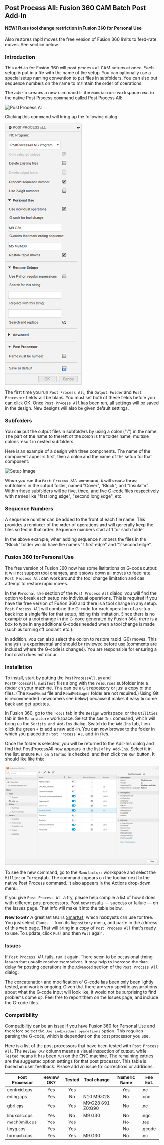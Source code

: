 ## Post Process All: Fusion 360 CAM Batch Post Add-In
#### NEW! Fixes tool change restriction in Fusion 360 for Personal Use
Also restores rapid moves the free version of Fusion 360 limits to 
feed-rate moves. See section below.

### Introduction
This add-in for Fusion 360 will post process all CAM setups at once.
Each setup is put in a file with the name of the setup. You can
optionally use a special setup naming convention to put files in
subfolders. You can also put sequence numbers on the name to maintain
the order of operations.

The add-in creates a new command in the `Manufacture` workspace next to
the native Post Process command called Post Process All:

![Post Process All](https://raw.githubusercontent.com/TimPaterson/Fusion360-Batch-Post/master/resources/Command/32x32.png)

Clicking this command will bring up the following dialog:

![Dialog Image](https://raw.githubusercontent.com/TimPaterson/Fusion360-Batch-Post/master/ReadMeImages/DialogImage.PNG)

The first time you run `Post Process All`, the `Output Folder` and `Post Processor`
fields will be blank. You must set both of these fields before you can
click OK. Once `Post Process All` has been run, all settings will be saved in
the design. New designs will also be given default settings.
### Subfolders
You can put the output files in subfolders by using a colon (":") in
the name. The part of the name to the left of the colon is the folder
name; multiple colons result in nested subfolders.

Here is an example of a design with three components. The name of the
component appears first, then a colon and the name of the setup for
that component:

![Setup Image](https://raw.githubusercontent.com/TimPaterson/Fusion360-Batch-Post/master/ReadMeImages/SetupImage.PNG)

When you run the `Post Process All` command, it will create three
subfolders in the output folder, named "Cover", "Block", and "Insulator".
Within these subfolders will be five, three, and five G-code files
respectively with names like "first long edge", "second long edge", etc.
### Sequence Numbers
A sequence number can be added to the front of each file name. This
provides a reminder of the order of operations and will generally
keep the files sorted in that order. Sequence numbers start at 1 for
each folder.

In the above example, when adding sequence numbers the files in
the "Block" folder would have the names "1 first edge" and "2 second
edge".
### Fusion 360 for Personal Use
The free version of Fusion 360 now has some limitations on G-code
output: It will not support tool changes, and it slows down all
moves to feed rate. `Post Process All` can work around the tool change
limitation and can attempt to restore rapid moves.

In the `Personal Use` section of the `Post Process All` dialog, you will find
the option to break each setup into individual operations. This 
is required if you have the free version of Fusion 360 and there
is a tool change in any setup. `Post Process All` will combine the G-code
for each operation of a setup back into a single file for that
setup, hiding this limitation. Since there is no example of a
tool change in the G-code generated by Fusion 360, there is a
box to type in any additional G-codes needed when a tool change 
is made (such as turning off coolant, etc.).

In addition, you can also select the option to restore rapid (G0) 
moves. This analysis is experimental and should be reviewed 
before use (comments are included where the G-code is changed).
You are responsible for ensuring a tool crash does not occur.
### Installation
To install, start by putting the `PostProcessAll.py` and 
`PostProcessAll.manifest` files along with
the `resources` subfolder into a folder on your machine. This can
be a Git repository or just a copy of the files. (The `ReadMe.md`
file and `ReadMeImages` folder are not required.) Using Git is
recommended (newcomers see below) because it makes it easy to
come back and get updates.

In Fusion 360, go to the `Tools` tab in the `Design` workspace, or the
`Utilities` tab in the `Manufacture` workspace. Select the
`Add-Ins` command, which will bring up the `Scripts and Add-Ins` dialog.
Switch to the `Add-Ins` tab, then click the green `+` to add a new
add-in. You can now browse to the folder in which you placed the
`Post Process All` add-in files.

Once the folder is selected, you will be returned to the Add-Ins dialog
and find that PostProcessAll now appears in the list of `My Add-Ins`.
Select it in the list, ensure `Run on Startup` is checked, and then
click the `Run` button. It should like like this:

![AddIn Image](https://raw.githubusercontent.com/TimPaterson/Fusion360-Batch-Post/master/ReadMeImages/FusionAddIn.PNG)

To see the new command, go to the `Manufacture` workspace and select the
`Milling` or `Turning`tab. The command appears on the toolbar next to
the native Post Process command. It also appears in the Actions
drop-down menu.

If you give `Post Process All` a try, please help compile a list of
how it does with different post proecessors. Post new results
— success or failure — on the Issues page. That info will make
it into the table below.

**New to Git?** A great Git GUI is [SmartGit](https://www.syntevo.com/smartgit/),
which hobbyists can use for free. You just select `Clone...` from its
`Repository` menu, and paste in the address of this web page. That will
bring in a copy of `Post Process All` that's ready to use. To update, click
`Pull` and then `Pull` again.

### Issues
If `Post Process All` fails, run it again. There seem to be occasional timing 
issues that usually resolve themselves. It may help to increase the time
delay for posting operations in the `Advanced` section of the 
`Post Process All` dialog.

The concatenation and modification of G-code has been only been lightly
tested, and work is ongoing. Given that there are
very specific assumptions about what the G-code input will look like,
it would not be surprising to find problems come up. Feel free to report
them on the Issues page, and include the G-code files.

### Compatibility
Compatibility can be an issue if you have Fusion 360 for Personal Use and
therefore select the `Use individual operations` option. This requires
parsing the G-code, which is dependent on the post processor you use.

Here is a list of the post processors that have been tested with `Post Process All`.
The `Review OK?` column means a visual inspection of output, while
`Tested` means it has been run on the CNC machine. The remaining entries
are the suggested option settings for that post processor.
This table is based on user feedback. Please add an issue for
corrections or additions.

| Post Processor | Review OK? | Tested | Tool change |  Numeric Name | File Ext. |
|----           | :----: | :----: |----    | :----: |---- |
| centroid.cps  | Yes | Yes |                        | Yes | .nc  |
| eding.cps     | Yes | No  | N10 M9:G28             | No  | .cnc |
| gbrl.cps      | Yes | Yes | M9:G28 G91 Z0:G90      | No  | .nc  |
| linuxcnc.cps  | Yes | No  | M9 G30                 | No  | .ngc |
| mach3mill.cps | Yes | Yes |                        | No  | .tap |
| tinyg.cps     | Yes | Yes |                        | No  | .gcode |
| tormach.cps   | Yes | Yes | M9 G30                 | No  | .nc  |
